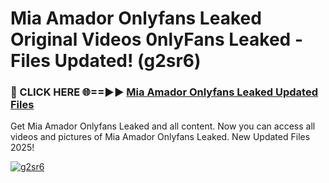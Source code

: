 # Mia Amador Onlyfans Leaked Original Videos 0nlyFans Leaked - Files Updated! (g2sr6)

<h3>🔴 CLICK HERE 🌐==►► <a href="https://tinyurl.com/3hn5wdd3" rel="nofollow">Mia Amador Onlyfans Leaked Updated Files</a></h3>

Get Mia Amador Onlyfans Leaked and all content. Now you can access all videos and pictures of Mia Amador Onlyfans Leaked. New Updated Files 2025!

[![g2sr6](https://i.imgur.com/4HnBqBT.gif)](https://tinyurl.com/3hn5wdd3)
